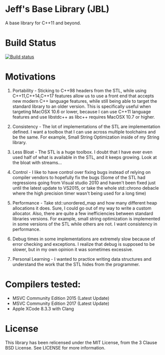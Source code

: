# Jeff's Base Library (JBL)
A base library for C++11 and beyond.

# Build Status
[![Build status](https://ci.appveyor.com/api/projects/status/fn7iurg6s0trra3d?svg=true)](https://ci.appveyor.com/project/JeffProgrammer/jbl)

# Motivations
1) Portability - Sticking to C++98 headers from the STL, while using C++11,C++14,C++17 features allow us to use a front end that accepts new modern C++ language features, while still being able to target the standard library to an older version. This is specifically useful when targeting MacOSX 10.6 or lower, because I can use C++11 language features and use libstdc++ as libc++ requires MacOSX 10.7 or higher.

2) Consistency - The lot of implementations of the STL are implementation defined. I want a toolbox that I can use across multiple toolchains and be the same. For example, Small String Optimization inside of my String library.

3) Less Bloat - The STL is a huge toolbox. I doubt that I have ever even used half of what is available in the STL, and it keeps growing. Look at the bloat with streams...

4) Control - I like to have control over fixing bugs instead of relying on compiler vendors to hopefully fix the bugs (Some of the STL had regressions going from Visual studio 2010 and haven't been fixed just until the latest update to VS2015, or take the whole std::chrono debacle where the high precision timer wasn't being used for a long time)

5) Performance - Take std::unordered_map and how many different heap allocations it does. Sure, I could go out of my way to write a custom allocator. Also, there are quite a few inefficiencies between standard libraries versions. For example, small string optimization is implemented in some versions of the STL while others are not. I want consistency in performance.

6) Debug times in some implementations are extremely slow because of error checking and exceptions. I realize that debug is supposed to be slower, but in my own opinion it was sometimes excessive.

7) Personal Learning - I wanted to practice writing data structures and understand the work that the STL hides from the programmer.

# Compilers tested:

* MSVC Community Edition 2015 (Latest Update)
* MSVC Community Edition 2017 (Latest Update)
* Apple XCode 8.3.3 with Clang

# License
This library has been relicensed under the MIT License, from the 3 Clause BSD License. See LICENSE for more information.